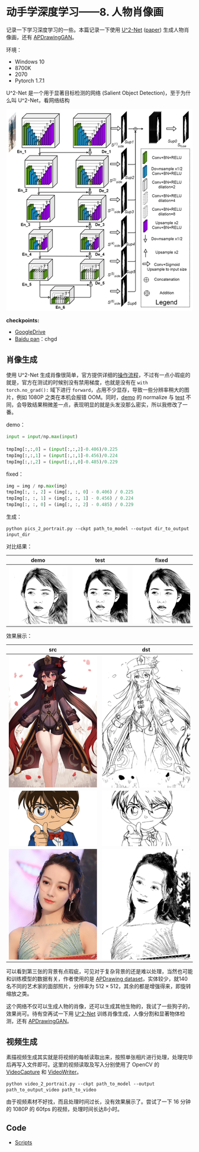 # 动手学深度学习——8. 人物肖像画

记录一下学习深度学习的一些。本篇记录一下使用 [U^2-Net](https://github.com/xuebinqin/U-2-Net) ([paper](https://arxiv.org/pdf/2005.09007.pdf)) 生成人物肖像画，还有 [APDrawingGAN](https://github.com/yiranran/APDrawingGAN)。

环境：

- Windows 10
- 8700K
- 2070
- Pytorch 1.7.1

U^2-Net 是一个用于显著目标检测的网络 (Salient Object Detection)，至于为什么叫 U^2-Net，看网络结构

![p0](../pics/8/0.jpg)

**checkpoints:**

- [GoogleDrive](https://drive.google.com/file/d/1IG3HdpcRiDoWNookbncQjeaPN28t90yW/view?usp=sharing)
- [Baidu pan](https://pan.baidu.com/s/1BYT5Ts6BxwpB8_l2sAyCkw)：chgd

## 肖像生成

使用 U^2-Net 生成肖像很简单，官方提供详细的[操作流程](https://github.com/xuebinqin/U-2-Net#usage-for-portrait-generation)，不过有一点小瑕疵的就是，官方在测试的时候别没有禁用梯度，也就是没有在 `with torch.no_grad():` 域下进行 `forward`，占用不少显存，导致一些分辨率稍大的图片，例如 1080P 之类在本机会报错 OOM。同时，[demo](https://github.com/xuebinqin/U-2-Net/blob/master/u2net_portrait_demo.py) 的 normalize 与 [test](https://github.com/xuebinqin/U-2-Net/blob/master/u2net_portrait_test.py) 不同，会导致结果稍微差一点，表现明显的就是头发没那么密实，所以我修改了一番。

demo：

```python
input = input/np.max(input)

tmpImg[:,:,0] = (input[:,:,2]-0.406)/0.225
tmpImg[:,:,1] = (input[:,:,1]-0.456)/0.224
tmpImg[:,:,2] = (input[:,:,0]-0.485)/0.229
```

fixed：

```python
img = img / np.max(img)
tmpImg[:, :, 2] = (img[:, :, 0] - 0.406) / 0.225
tmpImg[:, :, 1] = (img[:, :, 1] - 0.456) / 0.224
tmpImg[:, :, 0] = (img[:, :, 2] - 0.485) / 0.229
```

生成：

```shell
python pics_2_portrait.py --ckpt path_to_model --output dir_to_output input_dir
```

对比结果：

| demo                               | test                             | fixed                       |
| ---------------------------------- | -------------------------------- | --------------------------- |
| ![p2](../pics/8/demo_img_1585.png) | ![](../pics/8/test_img_1585.png) | ![](../pics/8/img_1585.png) |

效果展示：

| src                  | dst                      |
| -------------------- | ------------------------ |
| ![](../pics/8/1.jpg) | ![](../pics/8/dst_1.jpg) |
| ![](../pics/8/2.jpg) | ![](../pics/8/dst_2.jpg) |
| ![](../pics/8/3.jpg) | ![](../pics/8/dst_3.jpg) |

可以看到第三张的背景有点瑕疵，可见对于复杂背景的还是难以处理，当然也可能和训练模型的数据有关，作者使用的是 [APDrawing dataset](https://cg.cs.tsinghua.edu.cn/people/~Yongjin/APDrawingDB.zip)，实体较少，就140名不同的艺术家的面部照片，分辨率为 $512 \times 512$，其余的都是增强得来，即旋转缩放之类。

这个网络不仅可以生成人物的肖像，还可以生成其他生物的，我试了一些狗子的，效果尚可。待有空再试一下用 [U^2-Net](https://github.com/xuebinqin/U-2-Net) 训练肖像生成，人像分割和显著物体检测，还有 [APDrawingGAN](https://github.com/yiranran/APDrawingGAN)。

## 视频生成

素描视频生成其实就是将视频的每帧读取出来，按照单张相片进行处理，处理完毕后再写入文件即可。这里的视频读取及写入分别使用了 OpenCV 的 [VideoCapture](https://docs.opencv.org/master/d8/dfe/classcv_1_1VideoCapture.html) 和 [VideoWriter](https://docs.opencv.org/master/dd/d9e/classcv_1_1VideoWriter.html)。

```shell
python video_2_portrait.py --ckpt path_to_model --output path_to_output_video path_to_video
```

由于视频素材不好找，而且处理时间过长，没有效果展示了。尝试了一下 16 分钟的 1080P 的 60fps 的视频，处理时间长达8小时。

## Code

- [Scripts](../code/8.Portrait)